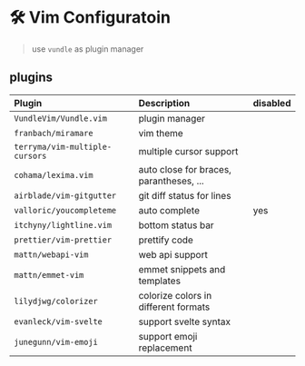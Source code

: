 # 🛠️ **Vim Configuratoin**

> use `vundle` as plugin manager


## plugins

|Plugin|Description|disabled|
|:---|:---|:---|
|`VundleVim/Vundle.vim`|plugin manager|
|`franbach/miramare`|vim theme||
|`terryma/vim-multiple-cursors`|multiple cursor support||
|`cohama/lexima.vim`|auto close for braces, parantheses, ...||
|`airblade/vim-gitgutter`|git diff status for lines||
|`valloric/youcompleteme`|auto complete|yes|
|`itchyny/lightline.vim`|bottom status bar|
|`prettier/vim-prettier`|prettify code||
|`mattn/webapi-vim`|web api support||
|`mattn/emmet-vim`|emmet snippets and templates||
|`lilydjwg/colorizer`|colorize colors in different formats||
|`evanleck/vim-svelte`|support svelte syntax|
|`junegunn/vim-emoji`|support emoji replacement|
